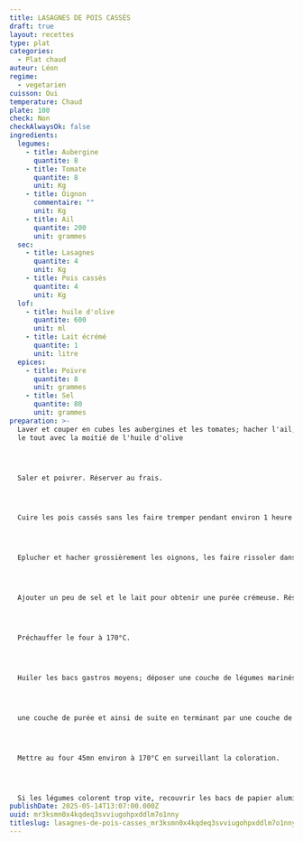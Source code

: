 ```yaml
---
title: LASAGNES DE POIS CASSÉS
draft: true
layout: recettes
type: plat
categories:
  - Plat chaud
auteur: Léon
regime:
  - vegetarien
cuisson: Oui
temperature: Chaud
plate: 100
check: Non
checkAlwaysOk: false
ingredients:
  legumes:
    - title: Aubergine
      quantite: 8
    - title: Tomate
      quantite: 8
      unit: Kg
    - title: Oignon
      commentaire: ""
      unit: Kg
    - title: Ail
      quantite: 200
      unit: grammes
  sec:
    - title: Lasagnes
      quantite: 4
      unit: Kg
    - title: Pois cassés
      quantite: 4
      unit: Kg
  lof:
    - title: huile d'olive
      quantite: 600
      unit: ml
    - title: Lait écrémé
      quantite: 1
      unit: litre
  epices:
    - title: Poivre
      quantite: 8
      unit: grammes
    - title: Sel
      quantite: 80
      unit: grammes
preparation: >-
  Laver et couper en cubes les aubergines et les tomates; hacher l'ail, mélanger
  le tout avec la moitié de l'huile d'olive




  Saler et poivrer. Réserver au frais.




  Cuire les pois cassés sans les faire tremper pendant environ 1 heure en enlevant l'écume régulièrement.




  Eplucher et hacher grossièrement les oignons, les faire rissoler dans le reste d'huile d'olive et ajouter les pois cassés.




  Ajouter un peu de sel et le lait pour obtenir une purée crémeuse. Réserver au chaud.




  Préchauffer le four à 170°C.




  Huiler les bacs gastros moyens; déposer une couche de légumes marinés puis une couche de pâte à lasagne puis




  une couche de purée et ainsi de suite en terminant par une couche de légumes qui apportera une texture grillée.




  Mettre au four 45mn environ à 170°C en surveillant la coloration.




  Si les légumes colorent trop vite, recouvrir les bacs de papier aluminium et poursuivre la cuisson.
publishDate: 2025-05-14T13:07:00.000Z
uuid: mr3ksmn0x4kqdeq3svviugohpxddlm7o1nny
titleslug: lasagnes-de-pois-casses_mr3ksmn0x4kqdeq3svviugohpxddlm7o1nny
---
```

